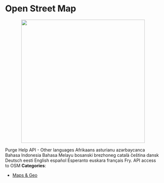 # Open Street Map

<p align="center">
    <img width="400" src="https://raw.githubusercontent.com/awesome-apis/awesome-apis/apis/open-street-map/logo_256x256.png" />
</p>


Purge Help API - Other languages Afrikaans asturianu azərbaycanca Bahasa Indonesia Bahasa Melayu bosanski brezhoneg català čeština dansk Deutsch eesti English español Esperanto euskara français Fry. API access to OSM
**Categories**:

- [Maps & Geo](https://github/awesome-apis/awesome-apis#maps-and-geo)



